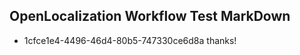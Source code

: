 ## OpenLocalization Workflow Test MarkDown
* 1cfce1e4-4496-46d4-80b5-747330ce6d8a 
thanks!<!--HONumber=Mar16_HO3-->
